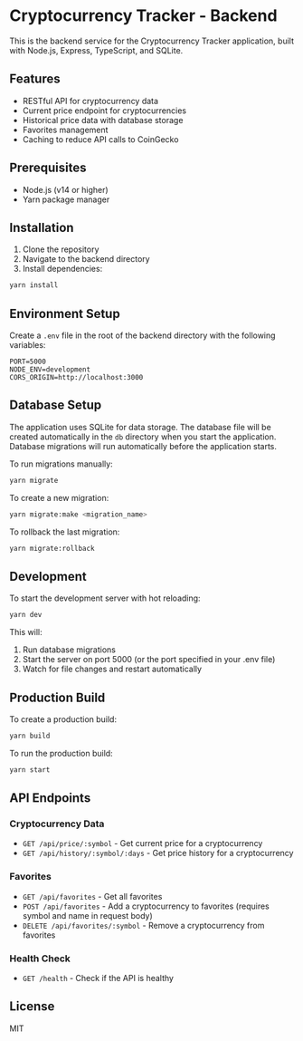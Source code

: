 # Cryptocurrency Tracker - Backend

This is the backend service for the Cryptocurrency Tracker application, built with Node.js, Express, TypeScript, and SQLite.

## Features

- RESTful API for cryptocurrency data
- Current price endpoint for cryptocurrencies
- Historical price data with database storage
- Favorites management
- Caching to reduce API calls to CoinGecko

## Prerequisites

- Node.js (v14 or higher)
- Yarn package manager

## Installation

1. Clone the repository
2. Navigate to the backend directory
3. Install dependencies:

```bash
yarn install
```

## Environment Setup

Create a `.env` file in the root of the backend directory with the following variables:

```
PORT=5000
NODE_ENV=development
CORS_ORIGIN=http://localhost:3000
```

## Database Setup

The application uses SQLite for data storage. The database file will be created automatically in the `db` directory when you start the application. Database migrations will run automatically before the application starts.

To run migrations manually:

```bash
yarn migrate
```

To create a new migration:

```bash
yarn migrate:make <migration_name>
```

To rollback the last migration:

```bash
yarn migrate:rollback
```

## Development

To start the development server with hot reloading:

```bash
yarn dev
```

This will:

1. Run database migrations
2. Start the server on port 5000 (or the port specified in your .env file)
3. Watch for file changes and restart automatically

## Production Build

To create a production build:

```bash
yarn build
```

To run the production build:

```bash
yarn start
```

## API Endpoints

### Cryptocurrency Data

- `GET /api/price/:symbol` - Get current price for a cryptocurrency
- `GET /api/history/:symbol/:days` - Get price history for a cryptocurrency

### Favorites

- `GET /api/favorites` - Get all favorites
- `POST /api/favorites` - Add a cryptocurrency to favorites (requires symbol and name in request body)
- `DELETE /api/favorites/:symbol` - Remove a cryptocurrency from favorites

### Health Check

- `GET /health` - Check if the API is healthy

## License

MIT

